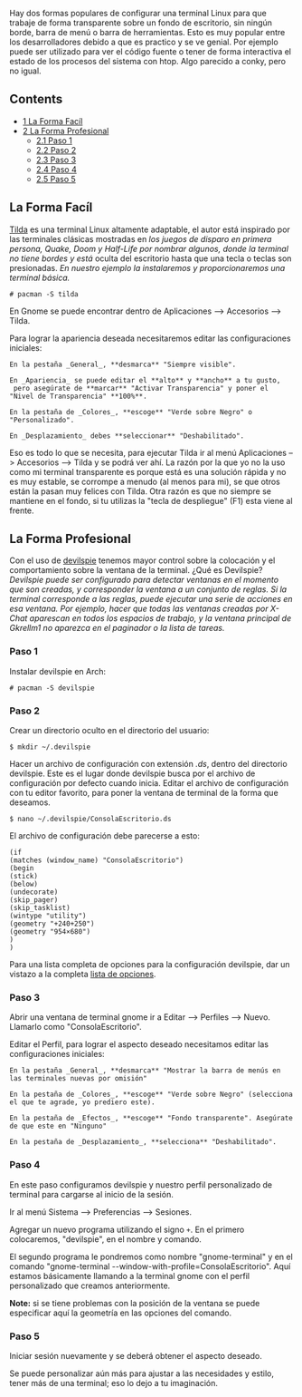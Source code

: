 Hay dos formas populares de configurar una terminal Linux para que trabaje de forma transparente sobre un fondo de escritorio, sin ningún borde, barra de menú o barra de herramientas. Esto es muy popular entre los desarrolladores debido a que es practico y se ve genial. Por ejemplo puede ser utilizado para ver el código fuente o tener de forma interactiva el estado de los procesos del sistema con htop. Algo parecido a conky, pero no igual.

## Contents

*   [1 La Forma Facíl](#La_Forma_Fac.C3.ADl)
*   [2 La Forma Profesional](#La_Forma_Profesional)
    *   [2.1 Paso 1](#Paso_1)
    *   [2.2 Paso 2](#Paso_2)
    *   [2.3 Paso 3](#Paso_3)
    *   [2.4 Paso 4](#Paso_4)
    *   [2.5 Paso 5](#Paso_5)

## La Forma Facíl

[Tilda](http://sourceforge.net/projects/tilda/) es una terminal Linux altamente adaptable, el autor está inspirado por las terminales clásicas mostradas en _los juegos de disparo en primera persona, Quake, Doom y Half-Life por nombrar algunos, donde la terminal no tiene bordes y está_ oculta del escritorio hasta que una tecla o teclas son presionadas. _En nuestro ejemplo la instalaremos y proporcionaremos una terminal básica._

```
# pacman -S tilda

```

En Gnome se puede encontrar dentro de Aplicaciones –> Accesorios –> Tilda.

Para lograr la apariencia deseada necesitaremos editar las configuraciones iniciales:

```
En la pestaña _General_, **desmarca** "Siempre visible".

En _Apariencia_ se puede editar el **alto** y **ancho** a tu gusto,
 pero asegúrate de **marcar** "Activar Transparencia" y poner el "Nivel de Transparencia" **100%**.

En la pestaña de _Colores_, **escoge** "Verde sobre Negro" o "Personalizado".

En _Desplazamiento_ debes **seleccionar** "Deshabilitado".

```

Eso es todo lo que se necesita, para ejecutar Tilda ir al menú Aplicaciones –> Accesorios –> Tilda y se podrá ver ahí. La razón por la que yo no la uso como mi terminal transparente es porque está es una solución rápida y no es muy estable, se corrompe a menudo (al menos para mi), se que otros están la pasan muy felices con Tilda. Otra razón es que no siempre se mantiene en el fondo, si tu utilizas la "tecla de despliegue" (F1) esta viene al frente.

## La Forma Profesional

Con el uso de [devilspie](http://www.burtonini.com/blog/computers/devilspie) tenemos mayor control sobre la colocación y el comportamiento sobre la ventana de la terminal. ¿Qué es Devilspie? _Devilspie puede ser configurado para detectar ventanas en el momento que son creadas, y corresponder la ventana a un conjunto de reglas. Si la terminal corresponde a las reglas, puede ejecutar una serie de acciones en esa ventana. Por ejemplo, hacer que todas las ventanas creadas por X-Chat aparescan en todos los espacios de trabajo, y la ventana principal de Gkrellm1 no aparezca en el paginador o la lista de tareas._

### Paso 1

Instalar devilspie en Arch:

```
# pacman -S devilspie

```

### Paso 2

Crear un directorio oculto en el directorio del usuario:

```
$ mkdir ~/.devilspie

```

Hacer un archivo de configuración con extensión _.ds_, dentro del directorio devilspie. Este es el lugar donde devilspie busca por el archivo de configuración por defecto cuando inicia. Editar el archivo de configuración con tu editor favorito, para poner la ventana de terminal de la forma que deseamos.

```
$ nano ~/.devilspie/ConsolaEscritorio.ds

```

El archivo de configuración debe parecerse a esto:

```
(if
(matches (window_name) "ConsolaEscritorio")
(begin
(stick)
(below)
(undecorate)
(skip_pager)
(skip_tasklist)
(wintype "utility")
(geometry "+240+250")
(geometry "954×680")
)
)

```

Para una lista completa de opciones para la configuración devilspie, dar un vistazo a la completa [lista de opciones](http://foosel.org/linux/devilspie).

### Paso 3

Abrir una ventana de terminal gnome ir a Editar –> Perfiles –> Nuevo. Llamarlo como "ConsolaEscritorio".

Editar el Perfil, para lograr el aspecto deseado necesitamos editar las configuraciones iniciales:

```
En la pestaña _General_, **desmarca** "Mostrar la barra de menús en las terminales nuevas por omisión"

En la pestaña de _Colores_, **escoge** "Verde sobre Negro" (selecciona el que te agrade, yo prediero este).

En la pestaña de _Efectos_, **escoge** "Fondo transparente". Asegúrate de que este en "Ninguno"

En la pestaña de _Desplazamiento_, **selecciona** "Deshabilitado".

```

### Paso 4

En este paso configuramos devilspie y nuestro perfil personalizado de terminal para cargarse al inicio de la sesión.

Ir al menú Sistema –> Preferencias –> Sesiones.

Agregar un nuevo programa utilizando el signo `+`. En el primero colocaremos, "devilspie", en el nombre y comando.

El segundo programa le pondremos como nombre "gnome-terminal" y en el comando "gnome-terminal --window-with-profile=ConsolaEscritorio". Aquí estamos básicamente llamando a la terminal gnome con el perfil personalizado que creamos anteriormente.

**Note:** si se tiene problemas con la posición de la ventana se puede especificar aquí la geometría en las opciones del comando.

### Paso 5

Iniciar sesión nuevamente y se deberá obtener el aspecto deseado.

Se puede personalizar aún más para ajustar a las necesidades y estilo, tener más de una terminal; eso lo dejo a tu imaginación.